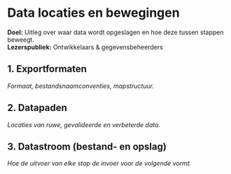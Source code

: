 # Data locaties en bewegingen
**Doel:** Uitleg over waar data wordt opgeslagen en hoe deze tussen stappen beweegt.  
**Lezerspubliek:** Ontwikkelaars & gegevensbeheerders

## 1. Exportformaten
_Formaat, bestandsnaamconventies, mapstructuur._

## 2. Datapaden
_Locaties van ruwe, gevalideerde en verbeterde data._

## 3. Datastroom (bestand- en opslag)
_Hoe de uitvoer van elke stap de invoer voor de volgende vormt._
